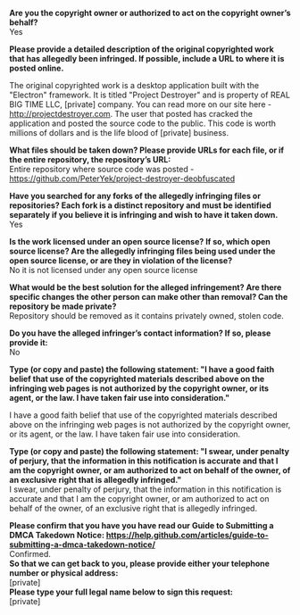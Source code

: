 **Are you the copyright owner or authorized to act on the copyright owner’s behalf?**   
Yes

**Please provide a detailed description of the original copyrighted work that has allegedly been infringed. If possible, include a URL to where it is posted online.**

The original copyrighted work is a desktop application built with the "Electron" framework. It is titled "Project Destroyer" and is property of REAL BIG TIME LLC, [private] company. You can read more on our site here - http://projectdestroyer.com. The user that posted has cracked the application and posted the source code to the public. This code is worth millions of dollars and is the life blood of [private] business.

**What files should be taken down? Please provide URLs for each file, or if the entire repository, the repository’s URL:**   
Entire repository where source code was posted -   
https://github.com/PeterYek/project-destroyer-deobfuscated

**Have you searched for any forks of the allegedly infringing files or repositories? Each fork is a distinct repository and must be identified separately if you believe it is infringing and wish to have it taken down.**   
Yes

**Is the work licensed under an open source license? If so, which open source license? Are the allegedly infringing files being used under the open source license, or are they in violation of the license?**   
No it is not licensed under any open source license

**What would be the best solution for the alleged infringement? Are there specific changes the other person can make other than removal? Can the repository be made private?**   
Repository should be removed as it contains privately owned, stolen code.

**Do you have the alleged infringer’s contact information? If so, please provide it:**   
No

**Type (or copy and paste) the following statement: "I have a good faith belief that use of the copyrighted materials described above on the infringing web pages is not authorized by the copyright owner, or its agent, or the law. I have taken fair use into consideration."**

I have a good faith belief that use of the copyrighted materials described above on the infringing web pages is not authorized by the copyright owner, or its agent, or the law. I have taken fair use into consideration.

**Type (or copy and paste) the following statement: "I swear, under penalty of perjury, that the information in this notification is accurate and that I am the copyright owner, or am authorized to act on behalf of the owner, of an exclusive right that is allegedly infringed."**   
I swear, under penalty of perjury, that the information in this notification is accurate and that I am the copyright owner, or am authorized to act on behalf of the owner, of an exclusive right that is allegedly infringed.

**Please confirm that you have you have read our Guide to Submitting a DMCA Takedown Notice: https://help.github.com/articles/guide-to-submitting-a-dmca-takedown-notice/**   
Confirmed.   
**So that we can get back to you, please provide either your telephone number or physical address:**   
[private]  
**Please type your full legal name below to sign this request:**   
[private]
